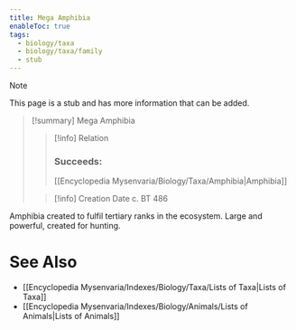 ```yaml
---
title: Mega Amphibia
enableToc: true
tags:
  - biology/taxa
  - biology/taxa/family
  - stub
---
```


> [!note]
> This page is a stub and has more information that can be added.

> [!summary] Mega Amphibia
> > [!info] Relation
> > ### Succeeds:
> > [[Encyclopedia Mysenvaria/Biology/Taxa/Amphibia|Amphibia]]
>
> > [!info] Creation Date
> > c. BT 486

Amphibia created to fulfil tertiary ranks in the ecosystem. Large and powerful, created for hunting.

# See Also
- [[Encyclopedia Mysenvaria/Indexes/Biology/Taxa/Lists of Taxa|Lists of Taxa]]
- [[Encyclopedia Mysenvaria/Indexes/Biology/Animals/Lists of Animals|Lists of Animals]]

